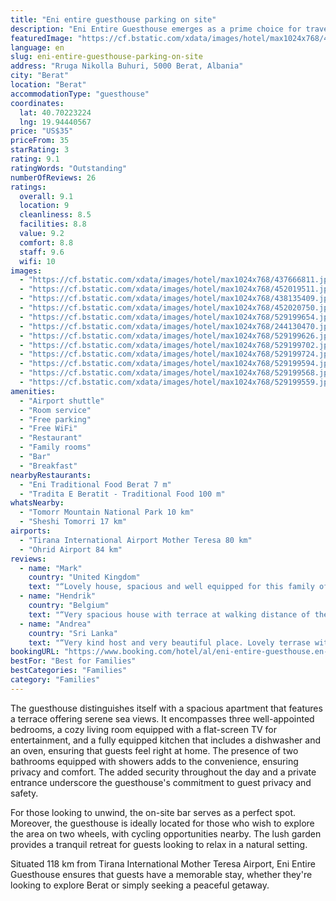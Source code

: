 ```yaml
---
title: "Eni entire guesthouse parking on site"
description: "Eni Entire Guesthouse emerges as a prime choice for travelers seeking comfort and convenience in Berat."
featuredImage: "https://cf.bstatic.com/xdata/images/hotel/max1024x768/437666811.jpg?k=cbf32c90fb95dc050a97545c5d3dd5afeb2fdcd2243b9f814bc7c4947560e813&o=&hp=1"
language: en
slug: eni-entire-guesthouse-parking-on-site
address: "Rruga Nikolla Buhuri, 5000 Berat, Albania"
city: "Berat"
location: "Berat"
accommodationType: "guesthouse"
coordinates:
  lat: 40.70223224
  lng: 19.94440567
price: "US$35"
priceFrom: 35
starRating: 3
rating: 9.1
ratingWords: "Outstanding"
numberOfReviews: 26
ratings:
  overall: 9.1
  location: 9
  cleanliness: 8.5
  facilities: 8.8
  value: 9.2
  comfort: 8.8
  staff: 9.6
  wifi: 10
images:
  - "https://cf.bstatic.com/xdata/images/hotel/max1024x768/437666811.jpg?k=cbf32c90fb95dc050a97545c5d3dd5afeb2fdcd2243b9f814bc7c4947560e813&o=&hp=1"
  - "https://cf.bstatic.com/xdata/images/hotel/max1024x768/452019511.jpg?k=597525df1f60d3396803c564c1e87b6660ac1a52ba66815df82fbe82ae307ce4&o=&hp=1"
  - "https://cf.bstatic.com/xdata/images/hotel/max1024x768/438135409.jpg?k=e5aedbc1ae3fd6f8bf0315471001473e98724e76056055874534d2bfc32a7fbb&o=&hp=1"
  - "https://cf.bstatic.com/xdata/images/hotel/max1024x768/452020750.jpg?k=5618b2079feef6bda894edf1671099f7018c3963c9cff0c2495757078ad92493&o=&hp=1"
  - "https://cf.bstatic.com/xdata/images/hotel/max1024x768/529199654.jpg?k=9bdca6d38204fe5d7cd50ad63f7012fe255f0370dbcdc676eb66813f1fd111d6&o=&hp=1"
  - "https://cf.bstatic.com/xdata/images/hotel/max1024x768/244130470.jpg?k=78d5b1e2c6640075783caaedce51e74c4b5588b6e3aa3ac173a7dd62845ff9fa&o=&hp=1"
  - "https://cf.bstatic.com/xdata/images/hotel/max1024x768/529199626.jpg?k=31bdd00e73bc025bb9b652d342c5d5bd31bca5380262ec2cb76db79c2bd2a273&o=&hp=1"
  - "https://cf.bstatic.com/xdata/images/hotel/max1024x768/529199702.jpg?k=b950fe1a81c4d6bc7aa7333fc1a8ccbf7fd68553dc423bbf319066f65893bea2&o=&hp=1"
  - "https://cf.bstatic.com/xdata/images/hotel/max1024x768/529199724.jpg?k=cc883dcf706ade3dad8f59844457ca3e13882153119c7d6c01ac71dbb75a449e&o=&hp=1"
  - "https://cf.bstatic.com/xdata/images/hotel/max1024x768/529199594.jpg?k=0c8a477da3b16f04851ba39fa92fcc8c0f72bc20230e814db9d672f4e5c8a7b4&o=&hp=1"
  - "https://cf.bstatic.com/xdata/images/hotel/max1024x768/529199568.jpg?k=956b951dbd37c385a282e47cb2a291bceba2c6bf14be0f51ac9879ffeb4689ce&o=&hp=1"
  - "https://cf.bstatic.com/xdata/images/hotel/max1024x768/529199559.jpg?k=c22004d1fc152727289054a839c80122f0656e1890ce07b0287711536b69f576&o=&hp=1"
amenities:
  - "Airport shuttle"
  - "Room service"
  - "Free parking"
  - "Free WiFi"
  - "Restaurant"
  - "Family rooms"
  - "Bar"
  - "Breakfast"
nearbyRestaurants:
  - "Eni Traditional Food Berat 7 m"
  - "Tradita E Beratit - Traditional Food 100 m"
whatsNearby:
  - "Tomorr Mountain National Park 10 km"
  - "Sheshi Tomorri 17 km"
airports:
  - "Tirana International Airport Mother Teresa 80 km"
  - "Ohrid Airport 84 km"
reviews:
  - name: "Mark"
    country: "United Kingdom"
    text: "“Lovely house, spacious and well equipped for this family of five. Great value.The host family were very kind and helpful. Their restaurant is excellent too”"
  - name: "Hendrik"
    country: "Belgium"
    text: "“Very spacious house with terrace at walking distance of the old town. The owners were very friendly and easy to communicate with. The mother is an excellent cook, we had the best meal in Albania. We would definitely recommend this place to other...”"
  - name: "Andrea"
    country: "Sri Lanka"
    text: "“Very kind host and very beautiful place. Lovely terrase with many flowers. We loved it here.”"
bookingURL: "https://www.booking.com/hotel/al/eni-entire-guesthouse.en-gb.html?aid=8035640"
bestFor: "Best for Families"
bestCategories: "Families"
category: "Families"
---
```


The guesthouse distinguishes itself with a spacious apartment that features a terrace offering serene sea views. It encompasses three well-appointed bedrooms, a cozy living room equipped with a flat-screen TV for entertainment, and a fully equipped kitchen that includes a dishwasher and an oven, ensuring that guests feel right at home. The presence of two bathrooms equipped with showers adds to the convenience, ensuring privacy and comfort. The added security throughout the day and a private entrance underscore the guesthouse's commitment to guest privacy and safety.

For those looking to unwind, the on-site bar serves as a perfect spot. Moreover, the guesthouse is ideally located for those who wish to explore the area on two wheels, with cycling opportunities nearby. The lush garden provides a tranquil retreat for guests looking to relax in a natural setting.

Situated 118 km from Tirana International Mother Teresa Airport, Eni Entire Guesthouse ensures that guests have a memorable stay, whether they're looking to explore Berat or simply seeking a peaceful getaway.